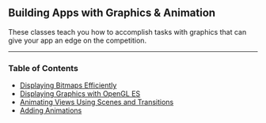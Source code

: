 ## Building Apps with Graphics & Animation
These classes teach you how to accomplish tasks with graphics that can give your app an edge on the competition.

-----------------------------------------------------------------------

### Table of Contents
- [Displaying Bitmaps Efficiently](https://github.com/george-sp/android_develop_training/tree/04_building_apps_with_graphics_%26_animation/04.%20Building%20Apps%20with%20Graphics%20%26%20Animation/01.%20Displaying%20Bitmaps%20Efficiently)
- [Displaying Graphics with OpenGL ES](https://github.com/george-sp/android_develop_training/tree/04_building_apps_with_graphics_%26_animation/04.%20Building%20Apps%20with%20Graphics%20%26%20Animation/02.%20Displaying%20Graphics%20with%20OpenGL%20ES)
- [Animating Views Using Scenes and Transitions](https://github.com/george-sp/android_develop_training/tree/04_building_apps_with_graphics_%26_animation/04.%20Building%20Apps%20with%20Graphics%20%26%20Animation/03.%20Animating%20Views%20Using%20Scenes%20and%20Transitions)
- [Adding Animations](https://github.com/george-sp/android_develop_training/tree/04_building_apps_with_graphics_%26_animation/04.%20Building%20Apps%20with%20Graphics%20%26%20Animation/04.%20Adding%20Animations)
